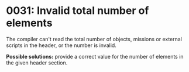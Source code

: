 # 0031: Invalid total number of elements

The compiler can't read the total number of objects, missions or external scripts in the header, or the number is invalid.

**Possible solutions:** provide a correct value for the number of elements in the given header section.

